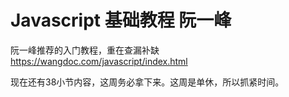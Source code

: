 # Javascript 基础教程 阮一峰

阮一峰推荐的入门教程，重在查漏补缺 https://wangdoc.com/javascript/index.html



现在还有38小节内容，这周务必拿下来。这周是单休，所以抓紧时间。